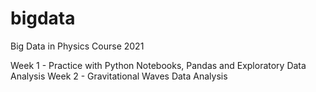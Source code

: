 # bigdata
Big Data in Physics Course 2021

Week 1 - Practice with Python Notebooks, Pandas and Exploratory Data Analysis 
Week 2 - Gravitational Waves Data Analysis
